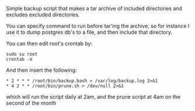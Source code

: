 Simple backup script that makes a tar archive of included directories and excludes excluded directories.

You can specify command to run before tar'ing the archive, so for instance I use it to dump postgres db's to a file, and then include that directory.

You can then edit root's crontab by:

```
sudo su root
crontab -e
```

And then insert the following:

```
* 2 * * * /root/bin/backup.bash > /var/log/backup.log 2>&1
* 4 2 * * /root/bin/prune.sh > /dev/null 2>&1
```

which will run the script daily at 2am, and the prune script at 4am on the second of the month


